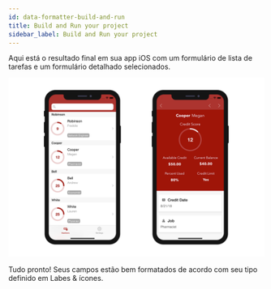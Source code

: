 ```yaml
---
id: data-formatter-build-and-run
title: Build and Run your project
sidebar_label: Build and Run your project
---
```

Aqui está o resultado final em sua app iOS com um formulário de lista de tarefas e um formulário detalhado selecionados.

![Result data formatter iphone](assets/data-formatter/result-data-formatter-iphone.png)

Tudo pronto! Seus campos estão bem formatados de acordo com seu tipo definido em Labes & ícones.

